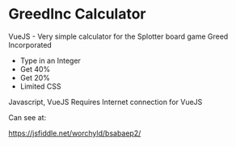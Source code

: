 # GreedInc Calculator
VueJS - Very simple calculator for the Splotter board game Greed Incorporated

+ Type in an Integer
+ Get 40%
+ Get 20%
+ Limited CSS

Javascript, VueJS
Requires Internet connection for VueJS

Can see at:

https://jsfiddle.net/worchyld/bsabaep2/